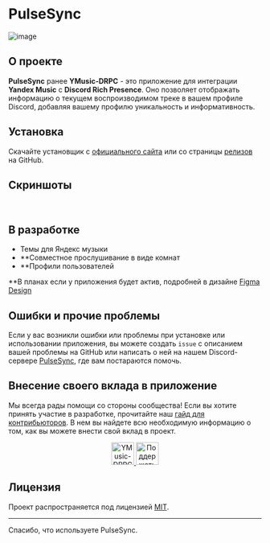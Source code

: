 # PulseSync

![image](https://github.com/PulseSync-Official/YMusic-DRPC/assets/44835662/e05402ff-d1b4-451b-9a1e-704be7a5baac)

## О проекте

**PulseSync** ранее **YMusic-DRPC** - это приложение для интеграции **Yandex Music** с **Discord Rich Presence**. Оно позволяет отображать информацию о текущем воспроизводимом треке в вашем профиле Discord, добавляя вашему профилю уникальность и информативность.

## Установка

Скачайте установщик с [официального сайта](#) или со страницы [релизов](#) на GitHub.

## Скриншоты

<p align="center">
     <img alt="" src="https://github.com/PulseSync-Official/YMusic-DRPC/assets/44835662/9305e6f8-3bc8-424b-b9e4-43304a7a7a8f">
     <img alt="" src="https://github.com/PulseSync-Official/YMusic-DRPC/assets/44835662/01a65f73-7835-4541-aa69-260dd08ad8e8">
     <img alt="" src="https://github.com/PulseSync-Official/YMusic-DRPC/assets/44835662/fdf8b9d4-6dcb-4776-978d-701533bfd5de">
</p>


## В разработке
- Темы для Яндекс музыки
- **Совместное прослушивание в виде комнат
- **Профили пользователей

**В планах если у приложения будет актив, подробней в дизайне [Figma Design](https://www.figma.com/design/81dDkj0Wik1noNiBrZrbh1/pulsesync.dev?node-id=0%3A5&t=La6PjOZTNtmM1eNP-1)

## Ошибки и прочие проблемы

Если у вас возникли ошибки или проблемы при установке или использовании приложения, вы можете создать `issue` с описанием вашей проблемы на GitHub или написать о ней на нашем Discord-сервере [PulseSync](https://discord.gg/qy42uGTzRy), где вам постараются помочь.

## Внесение своего вклада в приложение

Мы всегда рады помощи со стороны сообщества! Если вы хотите принять участие в разработке, прочитайте наш [гайд для контрибьюторов](https://github.com/PulseSync-Official/YMusic-DRPC/blob/patcher/CONTRIBUTING.md). В нем вы найдете всю необходимую информацию о том, как вы можете внести свой вклад в проект.

<p align="center">
   <a href="https://discord.gg/qy42uGTzRy">
      <img height="45" alt="YMusic-DRPC приглашение" src="https://github.com/PulseSync-Official/YMusic-DRPC/assets/44835662/b3732e94-cd11-4a11-bce3-3cf0d2c479af">
   </a>
   <a href="https://boosty.to/evt">
      <img height="45" alt="Поддержать на Boosty" src="https://github.com/PulseSync-Official/YMusic-DRPC/assets/44835662/2675c886-c609-47d0-804d-1f8504b8ba9c">
   </a>
</p>

## Лицензия

Проект распространяется под лицензией [MIT](https://github.com/PulseSync-Official/YMusic-DRPC/blob/patcher/LICENSE).

---

Спасибо, что используете PulseSync.
